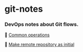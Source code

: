 # git-notes

### DevOps notes about Git flows.

📌 <a href="common_ops.md">Common operations</a>

📌 <a href="init_repo.md">Make remote repository as initial</a>